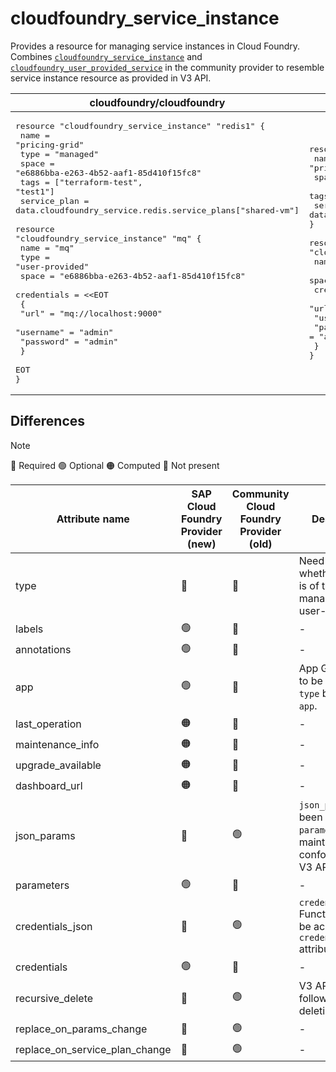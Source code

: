 # cloudfoundry_service_instance

Provides a resource for managing service instances in Cloud Foundry. Combines [`cloudfoundry_service_instance`](https://github.com/cloudfoundry-community/terraform-provider-cloudfoundry/blob/main/docs/resources/service_instance.md) and [`cloudfoundry_user_provided_service`](https://github.com/cloudfoundry-community/terraform-provider-cloudfoundry/blob/main/docs/resources/user_provided_service.md#cloudfoundry_user_provided_service) in the community provider to resemble service instance resource as provided in V3 API.

| cloudfoundry/cloudfoundry | cloudfoundry-community/cloudfoundry |
| -- | -- |
|  <pre>resource "cloudfoundry_service_instance" "redis1" {</br>  name         = "pricing-grid"</br>  type         = "managed"</br>  space        = "e6886bba-e263-4b52-aaf1-85d410f15fc8"</br>  tags         = ["terraform-test", "test1"]</br>  service_plan = data.cloudfoundry_service.redis.service_plans["shared-vm"]</br></br>resource "cloudfoundry_service_instance" "mq" {</br>  name        = "mq"</br>  type        = "user-provided"</br>  space       = "e6886bba-e263-4b52-aaf1-85d410f15fc8"</br>  credentials = <<EOT</br>  {</br>    "url" = "mq://localhost:9000"</br>    "username" = "admin"</br>    "password" = "admin"</br>  }</br>  EOT</br>}</br></pre> |<pre>resource "cloudfoundry_service_instance" "redis1" {</br>  name         = "pricing-grid"</br>  space        = "e6886bba-e263-4b52-aaf1-85d410f15fc8"</br>  tags         = ["terraform-test", "test1"]</br>  service_plan = data.cloudfoundry_service.redis.service_plans["shared-vm"]</br>}</br></br>resource "cloudfoundry_user_provided_service" "mq" {</br>  name = "mq-server"</br>  space = "e6886bba-e263-4b52-aaf1-85d410f15fc8"</br>  credentials = {</br>    "url" = "mq://localhost:9000"</br>    "username" = "admin"</br>    "password" = "admin"</br>  }</br>}</br></pre> |

## Differences

> [!NOTE]  
> 🔵 Required  🟢 Optional 🟠 Computed  🔴 Not present

| Attribute name | SAP Cloud Foundry Provider (new)|  Community Cloud Foundry Provider (old) | Description |
| --- | --- | --- | --- |
| type | 🔵 | 🔴 | Need to specify whether instance is of type managed or user-provided. |
| labels | 🟢 | 🔴 | - |
| annotations | 🟢 | 🔴 | - |
| app | 🟢 | 🔴 | App GUID needs to be specified if `type` binding is `app`. |
| last_operation | 🟠 | 🔴 | - |
| maintenance_info | 🟠 | 🔴 | - |
| upgrade_available | 🟠 | 🔴 | - |
| dashboard_url | 🟠 | 🔴 | - |
| json_params |  🔴 | 🟢 | `json_params` has been changed to `parameters`  to maintain conformity with V3 API. |
| parameters | 🟢| 🔴 | - |
| credentials_json | 🔴 | 🟢 | `credentials_json` Functionality can be achieved by `credentials` attribute. |
| credentials | 🟢| 🔴 | - |
| recursive_delete | 🔴 | 🟢 | V3 API by default follows recursive deletion. |
| replace_on_params_change | 🔴 | 🟢 | - |
| replace_on_service_plan_change | 🔴 | 🟢 | - |
